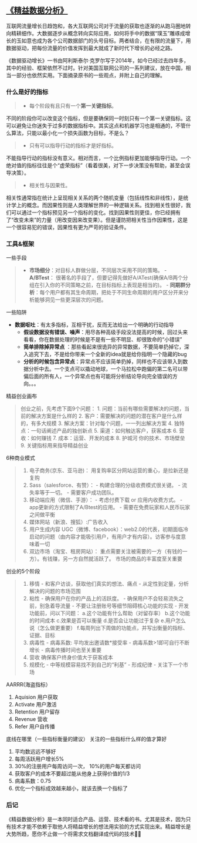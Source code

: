 ## [《精益数据分析》](https://book.douban.com/subject/26278639/)
互联网流量增长日趋饱和，各大互联网公司对于流量的获取也逐渐的从跑马圈地转向精耕细作。大数据逐步从概念转向实际应用，如何将手中的数据“璞玉”雕琢成增长的玉如意也成为各个公司数据部门的头号目标。两者结合，在有限的流量下，用数据驱动，把每份流量的价值发挥到最大就成了新时代下增长的必经之路。

《数据驱动增长》一书由阿利斯泰尔·克罗尔写于2014年，如今已经过去四年多，其中的经验、框架依然不过时。针对美国互联网公司的一系列建议，放在中国，相当一部分也依然实用。下面摘录原书的一些观点，并附上自己的理解。

### 什么是好的指标

 >- 每个阶段有且只有一个**第一关键指标**。

不同的阶段你可以改变这个指标，但是要确保同一时刻只有一个第一关键指标。这可以避免让你迷失于过多的数据指标中。其实这点和机器学习也是相通的，不管什么算法，只能以最小化一个损失函数为目标，不是么？

 >- 只有可以指导行动的指标才是好指标。

 不能指导行动的指标没有意义。相对而言，一个比例指标更加能够指导行动。一个绝对值的指标往往是个“虚荣指标”（看着很美，对下一步决策没有帮助，甚至会误导决策）。

 >- 相关性与因果性。

相关性通常指在统计上呈现相关关系的两个随机变量（包括线性和非线性），是统计学上的概念。而因果性则是人类理解世界的一种逻辑关系。找到相关性很好，我们可以通过一个指标预见另一个指标的变化。找到因果性则更佳，你已经拥有了“改变未来”的力量（用改变因来改变果）。但是谨防把相关性当作因果性，这是一个很容易犯的错误，因果性有更为严苛的验证条件。

### 工具&框架
一些手段
>- **市场细分**：对目标人群做分层，不同层次采用不同的策略。
	- **A/BTest**： 很著名的手段了，但要记得先做好A/ATest(确保A/B两个分组在引入你的不同策略之前，在目标指标上表现是相当的)。
	- **同期群分析**：每个用户都有其生命周期，把处于不同生命周期的用户区分开来分析能够洞见一些更深层次的问题。

 一些陷阱
>
  - **数据呕吐**：有太多指标，互相干扰，反而无法给出一个明确的行动指导
	- **假设数据没有错误、噪声**：用尽各种高级手段没法提高的时候，回过头来看看，你在数据处理的时候是不是有一些不明显、却很致命的“小错误”
	- **简单排除掉异常点** ：那些看起来很诡异的异常数据，不要简单扔掉它，深入追究下去，不是给你带来一个全新的idea就是给你指明一个隐藏的bug
	- **分析的时候包含异常点**：异常点不应该简单扔掉，同样也不应该带入到数据分析中去。一个支点可以撬动地球，一个马拉松中跑偏的第二名可以带偏后面的所有人，一个异常点也有可能将分析结论导向完全错误的方向。。。

 精益创业画布

>创业之前，先考虑下面9个问题：
		1. 问题：当前有哪些需要解决的问题，当前的解决方案是什么样的
		2. 客户：需要解决的问题的潜在客户是什么样的，有多大规模
		3. 解决方案：针对每个问题，一一列出解决方案
		4. 独特点：一句话阐述产品的独创新点
		5. 渠道：如何触达客户，获客成本
		6. 营收：如何赚钱
		7. 成本：运营、开发的成本
		8. 护城河 你的技术、市场壁垒
		9. 关键指标用来指导精益创业

6种商业模式
>1. 电子商务(京东、亚马逊)： 用复购率区分网站运营的重心，是拉新还是复购
>2. Sass（salesforce、有赞）：
		- 构建合理的分级收费模式很关键。
		- 流失率等于一切。
		- 需要客户成功团队。
>3. 移动端应用（微信、手游）：
      - 考虑付费下载 or 应用内收费方式。
      - app更新的方式限制了A/Btest的应用。
      - 需要在免费玩家和人民币玩家之间做平衡
> 4. 媒体网站（新浪、搜狐）:广告收入
> 5. 用户生成内容 UGC（微博、facebook）：web2.0的代表，初期面临冷启动的问题（由内容才能吸引用户，有用户才有内容）。访客参与度意味着一切
>6. 双边市场（淘宝、租房网站）：
重点需要关注被需要的一方（有钱的一方）。有钱赚，另一方自然就活跃了。
市场的商品的丰富度至关重要

创业的5个阶段
> 1. 移情
      - 和客户访谈，获取他们真实的想法、痛点
      - 从定性到定量，分析解决的问题的市场范围
> 2. 粘性
      - 确保用户在你的产品上的活跃度。
      - 确保用户不会轻易流失之前，别急着导流量
      - 不要让注册账号等细节阻碍核心功能的实现
      - 开发功能前，问以下问题：
          a.这个功能有什么帮助（对留存率）
          b.这个功能的时间成本
          c.效果是否可以衡量
          d.是否会让功能过于复杂
          e.用户怎么说（怎么做更重要）
          f.每周列出下周做的功能点，并写出衡量的指标、证据、目标
> 3. 病毒性
      - 病毒系数: 平均发出邀请数*接受率
      - 病毒系数>1即可自行不断增长
      - 病毒传播时间也至关重要
> 4. 营收
         确保客户终身价值大于获客成本
> 5. 规模化
      - 中等规模容易找不到自己的“利基”
      - 形成纪律
      - 关注下一个市场

AARRR(海盗指标）
>
  1. Aquision 用户获取
  2. Activate 用户激活
  3. Retention 用户留存
  4. Revenue 营收
  5. Refer 用户自传播

底线在哪里（一些指标衡量的建议）
关注的一些指标什么样的值才算好
>
  1. 平均数远远不够好
  2. 每周活跃用户增长5%
  3. 30%的注册用户每周访问一次， 10%的用户每天都访问
  4. 获取客户的成本不要超过能从他身上获得价值的1/3
  5. 病毒系数：0.75
  6. 优化一个指标成效越来越小，就该去换一个指标了


### 后记
《精益数据分析》是一本同时适合产品、运营、技术看的书。尤其是技术，因为只有技术才能不依赖于取他人将精益增长的想法用实验的方式实现出来。精益增长是大势所趋，愿你不止做一个将需求文档翻译成代码的技术💪🏻
